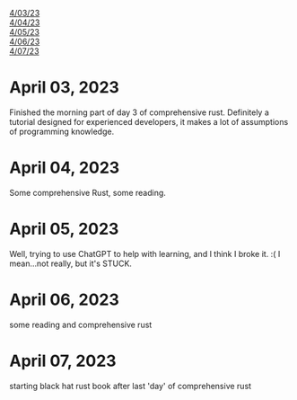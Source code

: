 [4/03/23](#april-03-2023)<br>
[4/04/23](#april-04-2023)<br>
[4/05/23](#april-05-2023)<br>
[4/06/23](#april-06-2023)<br>
[4/07/23](#april-07-2023)<br>

# April 03, 2023 

Finished the morning part of day 3 of comprehensive rust. Definitely a tutorial designed for experienced developers, it makes a lot of assumptions of programming knowledge.

# April 04, 2023 

Some comprehensive Rust, some reading. 

# April 05, 2023

Well, trying to use ChatGPT to help with learning, and I think I broke it. :(
I mean...not really, but it's STUCK.

# April 06, 2023

some reading and comprehensive rust

# April 07, 2023

starting black hat rust book after last 'day' of comprehensive rust